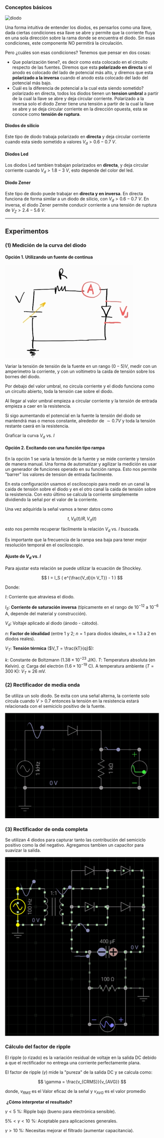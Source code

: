 ### Conceptos básicos

![diodo](https://imgs.search.brave.com/EYuj8nhLeKtB_zRMD4l5lg26e95vR4a1g72PTQqKKdg/rs:fit:860:0:0:0/g:ce/aHR0cHM6Ly9ob3cy/ZWxlY3Ryb25pY3Mu/Y29tL3dwLWNvbnRl/bnQvdXBsb2Fkcy8y/MDIzLzA0L1BOLURp/b2RlLnBuZw)

Una forma intuitiva de entender los diodos, es pensarlos como una llave, dada ciertas condiciones esa llave se abre y permite que la corriente fluya en una sola dirección sobre la rama donde se encuentra el diodo. Sin esas condiciones, este componente NO permitirá la circulación.

Pero ¿cuáles son esas condiciones? Tenemos que pensar en dos cosas:

 - Que polarización tiene?, es decir como esta colocado en el circuito respecto de las fuentes. Diremos que esta **polarizado en directa** si el anodo es colocado del lado de potencial más alto, y diremos que esta **polarizado a la inversa** cuando el anodo esta colocado del lado del potencial más bajo.
 - Cuál es la diferencia de potencial a la cual esta siendo sometido? polarizado en directa, todos los diodos tienen un **tension umbral** a partir de la cual la llave se abre y deja circular corriente. Polarizado a la inversa solo el diodo Zener tiene una tensión a partir de la cual la llave se abre y se deja circular corriente en la dirección opuesta, esta se conoce como **tensión de ruptura**.



#### Diodos de silicio 

Este tipo de diodo trabaja polarizado en **directa** y deja circular corriente cuando esta siedo sometido a valores $V_d >0.6-0.7$ $V$. 

#### Diodos Led 

Los diodos Led tambien trabajan polarizados en **directa**, y deja circular corriente cuando $V_d >1.8-3$ $V$, esto depende del color del led.

#### Diodo Zener

Este tipo de diodo puede trabajar en **directa y en inversa**. 
En directa funciona de forma similar a un diodo de silicio, con $V_d >0.6-0.7$ $V$. En inversa, el diodo Zener permite conducir corriente a una tensión de ruptura de $V_Z > 2.4-5.6$ $V$.

---
## Experimentos

### (1) Medición de la curva del diodo

#### Opción 1. Utilizando un fuente de continua

![diag1](images/diodo_1.jpg)

Variar la tensión de tensión de la fuente en un rango $(0-5)V$, medir con un amperimetro la corriente, y con un voltimetro la caida de tensión sobre los bornes del diodo.

Por debajo del valor umbral, no circula corriente y el diodo funciona como un circuito abierto, toda la tensión cae sobre el diodo.

Al llegar al valor umbral empieza a circular corriente y la tensión de entrada empieza a caer en la resistencia.

Si sigo aumentando el potencial en la fuente la tensión del diodo se mantendrá mas o menos constante, alrededor de $\sim 0.7V$ y toda la tensión restante caerá en la resistencia.

Graficar la curva $V_d$ vs. $I$

#### Opción 2. Excitando con una función tipo rampa

En la opción 1 se varia la tensión de la fuente y se mide corriente y tensión de manera manual. Una forma de automatizar y agilizar la medición es usar un generador de funciones operado en su función rampa. Esto nos permite "barrer" los valores de tension de entrada facilmente. 

En esta configuración usamos el osciloscopio para medir en un canal la caida de tensión sobre el diodo y en el otro canal la caida de tensión sobre la resistencia. Con esto último se calcula la corriente simplemente dividiendo la señal por el valor de la corriente.

Una vez adquirida la señal vamos a tener datos como

$$
t, V_R(t)/R, V_d(t) 
$$

esto nos permite recuperar fácilmente la relación $V_d$ vs. $I$ buscada.

Es importante que la frecuencia de la rampa sea baja para tener mejor resolución temporal en el osciloscopio.

#### Ajuste de $V_d$ vs. $I$

Para ajustar esta relación se puede utilizar la ecuación de Shockley.

$$
I = I_S ( e^{\frac{V_d}{n V_T}} - 1 )
$$

Donde:

$I$: Corriente que atraviesa el diodo.

$I_S$: **Corriente de saturación inversa** (típicamente en el rango de $10^{-12}$ a $10^{-6}$ A, depende del material y construcción).

$V_d$: Voltaje aplicado al diodo (ánodo - cátodo).

$n$: **Factor de idealidad** (entre 1 y 2; $n = 1$ para diodos ideales, $n \approx 1.3$ a 2 en diodos reales).

$V_T$: **Tensión térmica** ($V_T = \frac{kT}{q}$):

$k$: Constante de Boltzmann ($1.38 \times 10^{-23}$ J/K).
$T$: Temperatura absoluta (en Kelvin).
$q$: Carga del electrón ($1.6 \times 10^{-19}$ C).
A temperatura ambiente ($T = 300$ K): $V_T \approx 26$ mV.


### (2) Rectificador de media onda

Se utiliza un solo diodo. Se exita con una señal alterna, la corriente solo circula cuando $V>0.7$ entonces la tensión en la resistencia estará relacionada con el semiciclo positivo de la fuente.

![media_onda](images/rect_media_onda.gif)



### (3) Rectificador de onda completa

Se utilizan 4 diodos para capturar tanto las contribución del semiciclo positivo como la del negativo. Agregamos tambien un capacitor para suavizar la salida.

![onda_comp](images/rect_onda_completa.gif)


### Cálculo del factor de ripple

El ripple (o rizado) es la variación residual de voltaje en la salida DC debido a que el rectificador no entrega una corriente perfectamente plana.

El factor de ripple ($\gamma$) mide la "pureza" de la salida DC y se calcula como:

$$
\gamma = \frac{v_{CRMS}}{v_{AVG}}
$$

​donde, $v_{RMS}$ es el Valor eficaz de la señal y $v_{AVG}$ es el valor promedio

​
**¿Cómo interpretar el resultado?**

$\gamma< 5$ %: Ripple bajo (bueno para electrónica sensible).

$5\% < \gamma < 10$ %: Aceptable para aplicaciones generales.

$\gamma > 10$ %: Necesitas mejorar el filtrado (aumentar capacitancia).